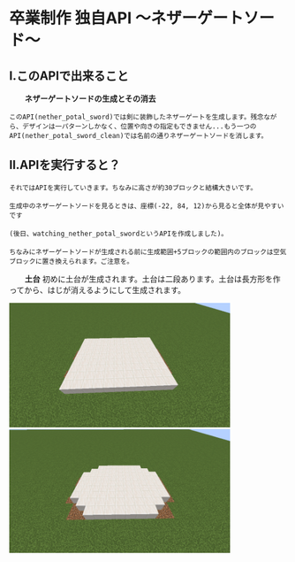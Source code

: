 # 卒業制作 独自API ～ネザーゲートソード～

## Ⅰ.このAPIで出来ること

　　**ネザーゲートソードの生成とその消去**
　　
    
    このAPI(nether_potal_sword)では剣に装飾したネザーゲートを生成します。残念ながら、デザインは一パターンしかなく、位置や向きの指定もできません...もう一つのAPI(nether_potal_sword_clean)では名前の通りネザーゲートソードを消します。

## Ⅱ.APIを実行すると？
    
    それではAPIを実行していきます。ちなみに高さが約30ブロックと結構大きいです。
    
    生成中のネザーゲートソードを見るときは、座標(-22, 84, 12)から見ると全体が見やすいです
    
    (後日、watching_nether_potal_swordというAPIを作成しました)。
    
    ちなみにネザーゲートソードが生成される前に生成範囲+5ブロックの範囲内のブロックは空気ブロックに置き換えられます。ご注意を。
  
　　**土台**
     初めに土台が生成されます。土台は二段あります。土台は長方形を作ってから、はじが消えるようにして生成されます。

[<img src="./images/dodai1.png" width="400">](./images/dodai1.png)  [<img src="./images/dodai_1.png" width="400">](./images/dodai_1.png)






